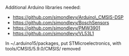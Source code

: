Additional Arduino libraries needed:

* https://github.com/simondlevy/Arduino\_CMSIS-DSP
* https://github.com/simondlevy/BoschSensors
* https://github.com/simondlevy/PMW3901
* https://github.com/simondlevy/VL53L1

In ~/.arduino15/packages, put STMicroelectronics, with tools/CMSIS/5.9.0/CMSIS/ removed

